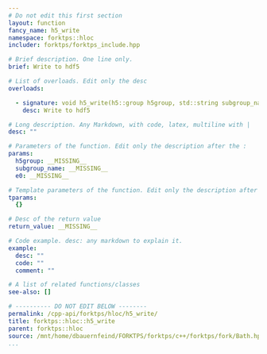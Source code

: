 ```yaml
---
# Do not edit this first section
layout: function
fancy_name: h5_write
namespace: forktps::hloc
includer: forktps/forktps_include.hpp

# Brief description. One line only.
brief: Write to hdf5

# List of overloads. Edit only the desc
overloads:

  - signature: void h5_write(h5::group h5group, std::string subgroup_name, forktps::hloc const &e0)
    desc: Write to hdf5

# Long description. Any Markdown, with code, latex, multiline with |
desc: ""

# Parameters of the function. Edit only the description after the :
params:
  h5group: __MISSING__
  subgroup_name: __MISSING__
  e0: __MISSING__

# Template parameters of the function. Edit only the description after the :
tparams:
  {}

# Desc of the return value
return_value: __MISSING__

# Code example. desc: any markdown to explain it.
example:
  desc: ""
  code: ""
  comment: ""

# A list of related functions/classes
see-also: []

# ---------- DO NOT EDIT BELOW --------
permalink: /cpp-api/forktps/hloc/h5_write/
title: forktps::hloc::h5_write
parent: forktps::hloc
source: /mnt/home/dbauernfeind/FORKTPS/forktps/c++/forktps/fork/Bath.hpp
...
```


